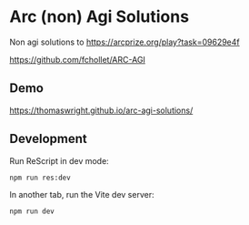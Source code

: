 # Arc (non) Agi Solutions

Non agi solutions to https://arcprize.org/play?task=09629e4f

https://github.com/fchollet/ARC-AGI

## Demo

https://thomaswright.github.io/arc-agi-solutions/

## Development

Run ReScript in dev mode:

```sh
npm run res:dev
```

In another tab, run the Vite dev server:

```sh
npm run dev
```
